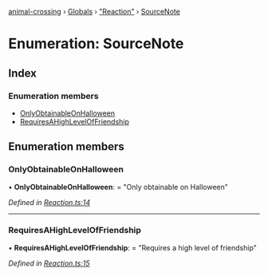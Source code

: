 [animal-crossing](../README.md) › [Globals](../globals.md) › ["Reaction"](../modules/_reaction_.md) › [SourceNote](_reaction_.sourcenote.md)

# Enumeration: SourceNote

## Index

### Enumeration members

* [OnlyObtainableOnHalloween](_reaction_.sourcenote.md#onlyobtainableonhalloween)
* [RequiresAHighLevelOfFriendship](_reaction_.sourcenote.md#requiresahighleveloffriendship)

## Enumeration members

###  OnlyObtainableOnHalloween

• **OnlyObtainableOnHalloween**: = "Only obtainable on Halloween"

*Defined in [Reaction.ts:14](https://github.com/Norviah/animal-crossing/blob/26c21f5/module/types/Reaction.ts#L14)*

___

###  RequiresAHighLevelOfFriendship

• **RequiresAHighLevelOfFriendship**: = "Requires a high level of friendship"

*Defined in [Reaction.ts:15](https://github.com/Norviah/animal-crossing/blob/26c21f5/module/types/Reaction.ts#L15)*
